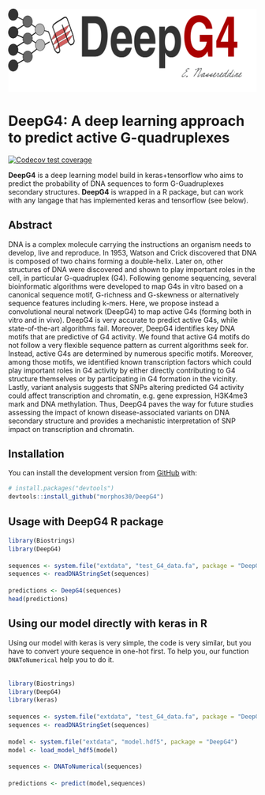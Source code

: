 
<!-- README.md is generated from README.Rmd. Please edit that file -->

![logo](logo.svg)

# **DeepG4**: A deep learning approach to predict active G-quadruplexes

<!-- badges: start -->

[![Codecov test
coverage](https://codecov.io/gh/morphos30/DeepG4/branch/master/graph/badge.svg)](https://codecov.io/gh/morphos30/DeepG4?branch=master)
<!-- badges: end -->

**DeepG4** is a deep learning model build in keras+tensorflow who aims
to predict the probability of DNA sequences to form G-Guadruplexes
secondary structures. **DeepG4** is wrapped in a R package, but can work
with any langage that has implemented keras and tensorflow (see below).

## Abstract

DNA is a complex molecule carrying the instructions an organism needs to
develop, live and reproduce. In 1953, Watson and Crick discovered that
DNA is composed of two chains forming a double-helix. Later on, other
structures of DNA were discovered and shown to play important roles in
the cell, in particular G-quadruplex (G4). Following genome sequencing,
several bioinformatic algorithms were developed to map G4s in vitro
based on a canonical sequence motif, G-richness and G-skewness or
alternatively sequence features including k-mers. Here, we propose
instead a convolutional neural network (DeepG4) to map active G4s
(forming both in vitro and in vivo). DeepG4 is very accurate to predict
active G4s, while state-of-the-art algorithms fail. Moreover, DeepG4
identifies key DNA motifs that are predictive of G4 activity. We found
that active G4 motifs do not follow a very flexible sequence pattern as
current algorithms seek for. Instead, active G4s are determined by
numerous specific motifs. Moreover, among those motifs, we identified
known transcription factors which could play important roles in G4
activity by either directly contributing to G4 structure themselves or
by participating in G4 formation in the vicinity. Lastly, variant
analysis suggests that SNPs altering predicted G4 activity could affect
transcription and chromatin, e.g. gene expression, H3K4me3 mark and DNA
methylation. Thus, DeepG4 paves the way for future studies assessing the
impact of known disease-associated variants on DNA secondary structure
and provides a mechanistic interpretation of SNP impact on transcription
and chromatin.

## Installation

You can install the development version from
[GitHub](https://github.com/) with:

``` r
# install.packages("devtools")
devtools::install_github("morphos30/DeepG4")
```

## Usage with DeepG4 R package

``` r
library(Biostrings)
library(DeepG4)

sequences <- system.file("extdata", "test_G4_data.fa", package = "DeepG4")
sequences <- readDNAStringSet(sequences)

predictions <- DeepG4(sequences)
head(predictions)
```

## Using our model directly with keras in R

Using our model with keras is very simple, the code is very similar, but
you have to convert youre sequence in one-hot first. To help you, our
function `DNAToNumerical` help you to do it.

``` r

library(Biostrings)
library(DeepG4)
library(keras)

sequences <- system.file("extdata", "test_G4_data.fa", package = "DeepG4")
sequences <- readDNAStringSet(sequences)

model <- system.file("extdata", "model.hdf5", package = "DeepG4")
model <- load_model_hdf5(model)

sequences <- DNAToNumerical(sequences)

predictions <- predict(model,sequences)
```
